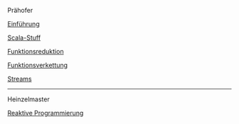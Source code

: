 Prähofer

[Einführung](Einfuehrung.md)

[Scala-Stuff](Scala.md)

[Funktionsreduktion](Funktionsreduktion.md)

[Funktionsverkettung](Funktionsverkettung.md)

[Streams](Streams.md)

---

Heinzelmaster

[Reaktive Programmierung](ReaktiveProgrammierung.md)